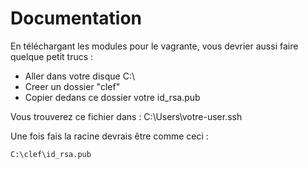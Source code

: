 # Documentation

En téléchargant les modules pour le vagrante, vous devrier aussi faire quelque petit trucs :

- Aller dans votre disque C:\
- Creer un dossier "clef"
- Copier dedans ce dossier votre id_rsa.pub

Vous trouverez ce fichier dans : C:\Users\votre-user\.ssh

Une fois fais la racine devrais être comme ceci : 
```bash
C:\clef\id_rsa.pub
```